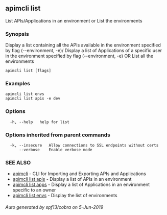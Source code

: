 ## apimcli list

List APIs/Applications in an environment or List the environments

### Synopsis


Display a list containing all the APIs available in the environment specified by flag (--environment, -e)/
Display a list of Applications of a specific user in the environment specified by flag (--environment, -e)
OR
List all the environments

```
apimcli list [flags]
```

### Examples

```
apimcli list envs
apimcli list apis -e dev
```

### Options

```
  -h, --help   help for list
```

### Options inherited from parent commands

```
  -k, --insecure   Allow connections to SSL endpoints without certs
      --verbose    Enable verbose mode
```

### SEE ALSO
* [apimcli](apimcli.md)	 - CLI for Importing and Exporting APIs and Applications
* [apimcli list apis](apimcli_list_apis.md)	 - Display a list of APIs in an environment
* [apimcli list apps](apimcli_list_apps.md)	 - Display a list of Applications in an environment specific to an owner
* [apimcli list envs](apimcli_list_envs.md)	 - Display the list of environments

###### Auto generated by spf13/cobra on 5-Jun-2019
